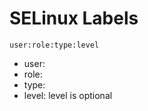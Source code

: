 SELinux Labels
============

`user:role:type:level` 

* user:
* role:
* type:
* level: level is optional

